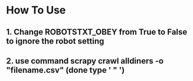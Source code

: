 # How To Use
## 1. Change ROBOTSTXT_OBEY from  True to False to ignore the robot setting
## 2. use command scrapy crawl alldiners -o "filename.csv" (done type ' " ')